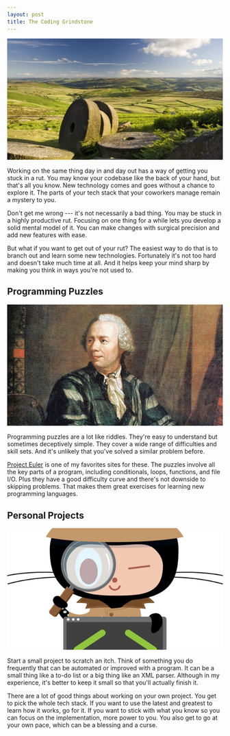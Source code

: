 ```yaml
---
layout: post
title: The Coding Grindstone
---
```


[![Disused grindstones][1]][2]

Working on the same thing day in and day out has a way of getting
you stuck in a rut. You may know your codebase like the back of
your hand, but that's all you know. New technology comes and goes
without a chance to explore it. The parts of your tech stack that
your coworkers manage remain a mystery to you.

Don't get me wrong --- it's not necessarily a bad thing. You may be
stuck in a highly productive rut. Focusing on one thing for a while
lets you develop a solid mental model of it. You can make changes
with surgical precision and add new features with ease.

But what if you want to get out of your rut? The easiest way to do
that is to branch out and learn some new technologies. Fortunately
it's not too hard and doesn't take much time at all. And it helps
keep your mind sharp by making you think in ways you're not used
to.

## Programming Puzzles

[![Leonhard Euler][3]][4]

Programming puzzles are a lot like riddles. They're easy to understand
but sometimes deceptively simple. They cover a wide range of
difficulties and skill sets. And it's unlikely that you've solved
a similar problem before.

[Project Euler][5] is one of my favorites sites for these. The
puzzles involve all the key parts of a program, including conditionals,
loops, functions, and file I/O. Plus they have a good difficulty
curve and there's not downside to skipping problems. That makes
them great exercises for learning new programming languages.

## Personal Projects

[![Inspectocat][6]][7]

Start a small project to scratch an itch. Think of something you
do frequently that can be automated or improved with a program. It
can be a small thing like a to-do list or a big thing like an XML
parser. Although in my experience, it's better to keep it small so
that you'll actually finish it.

There are a lot of good things about working on your own project.
You get to pick the whole tech stack. If you want to use the latest
and greatest to learn how it works, go for it. If you want to stick
with what you know so you can focus on the implementation, more
power to you. You also get to go at your own pace, which can be a
blessing and a curse.

[1]: /static/images/2012/08/28/disused-grindstones.jpg
[2]: http://www.flickr.com/photos/earthwatcher/2643137236/
[3]: /static/images/2012/08/28/leonhard-euler.jpg
[4]: http://commons.wikimedia.org/wiki/File:Leonhard_Euler_2.jpg
[5]: http://projecteuler.net
[6]: /static/images/2012/08/28/inspectocat.jpg
[7]: http://octodex.github.com/inspectocat/
